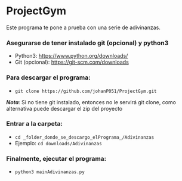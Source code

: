 # ProjectGym
Este programa te pone a prueba con una serie de adivinanzas.

### Asegurarse de tener instalado git (opcional) y python3
* Python3: https://www.python.org/downloads/
* Git (opcional): https://git-scm.com/downloads

### Para descargar el programa:
* ```git clone https://github.com/johanP051/ProjectGym.git```

_**Nota**_: Si no tiene git instalado, entonces no le servirá git clone, como alternativa puede descargar el zip del proyecto



### Entrar a la carpeta:
* ```cd _folder_donde_se_descargo_elPrograma_/Adivinanzas```
* Ejemplo: ```cd downloads/Adivinanzas```

### Finalmente, ejecutar el programa:
* ```python3 mainAdivinanzas.py```
